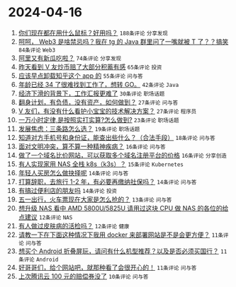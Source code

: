 # 2024-04-16

1. [你们现在都在用什么鼠标？好用吗？](https://www.v2ex.com/t/1032790) `188条评论` `分享发现`
1. [呵呵， Web3 是啥禁忌吗？我在 tg 的 Java 群里问了一嘴就被 T 了？？搞笑](https://www.v2ex.com/t/1032832) `84条评论` `Web3`
1. [阿里又有新瓜吃啦？](https://www.v2ex.com/t/1032830) `74条评论` `分享发现`
1. [昨天看到 V 友炒币赔了大部分积蓄有感](https://www.v2ex.com/t/1032819) `65条评论` `投资`
1. [应该早点卸载知乎这个 app 的](https://www.v2ex.com/t/1032809) `55条评论` `问与答`
1. [年龄已经 34 了很难找到工作了，想转 GO。](https://www.v2ex.com/t/1032851) `42条评论` `Java`
1. [经济下滑的背景下，工作汇报更难了](https://www.v2ex.com/t/1032791) `30条评论` `职场话题`
1. [翻身计划，有负债，没有资产，如何做到？](https://www.v2ex.com/t/1032801) `27条评论` `问与答`
1. [V 友们，有没有什么看护小宝宝的技术解决方案？](https://www.v2ex.com/t/1032798) `27条评论` `程序员`
1. [一万小时定律,是按照实打实算?怎么做到?](https://www.v2ex.com/t/1032815) `23条评论` `职场话题`
1. [发展焦虑：三条路怎么选？](https://www.v2ex.com/t/1032799) `19条评论` `职场话题`
1. [知道对方手机号和身份证，能查出些什么？（合法手段）](https://www.v2ex.com/t/1032797) `18条评论` `问与答`
1. [面对文明冲突，算不算一种精神疾病？](https://www.v2ex.com/t/1032884) `16条评论` `问与答`
1. [做了一个域名比价网站，可以获取多个域名注册平台的价格](https://www.v2ex.com/t/1032863) `16条评论` `分享创造`
1. [有人实现家用 NAS 全栈 k8s（k3s）？](https://www.v2ex.com/t/1032844) `15条评论` `Kubernetes`
1. [年轻人买房怎么做抉择呢](https://www.v2ex.com/t/1032891) `14条评论` `问与答`
1. [打算辞职，去旅行 1-2 年，有必要再缴纳社保吗？](https://www.v2ex.com/t/1032843) `14条评论` `问与答`
1. [有搞过便利店的朋友吗](https://www.v2ex.com/t/1032839) `14条评论` `投资`
1. [五一出行，火车票现在大家是怎么抢的？](https://www.v2ex.com/t/1032892) `13条评论` `问与答`
1. [想升级 NAS 看中 AMD 5800U/5825U 请用过这块 CPU 做 NAS 的各位的给点建议](https://www.v2ex.com/t/1032885) `12条评论` `NAS`
1. [有人做过皮肤病的活检吗？](https://www.v2ex.com/t/1032865) `12条评论` `健康`
1. [请教一下在下面这种情况下我用 docker 来部署网站是不是会更方便？](https://www.v2ex.com/t/1032900) `11条评论` `问与答`
1. [想买个 Android 折叠屏玩，请问有什么机型推荐？以及是否必须买国行？](https://www.v2ex.com/t/1032859) `11条评论` `Android`
1. [好哥哥们，给个网站吧，就那种看了会很开心的！](https://www.v2ex.com/t/1032821) `11条评论` `问与答`
1. [上次腾讯云 100 元的赔偿券没了](https://www.v2ex.com/t/1032837) `10条评论` `问与答`
